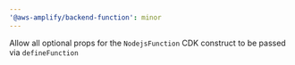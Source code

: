 ```yaml
---
'@aws-amplify/backend-function': minor
---
```


Allow all optional props for the `NodejsFunction` CDK construct to be passed via `defineFunction`
